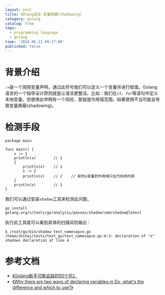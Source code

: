 ```yaml
---
layout: post
title: GOlang语言-变量隐藏(shadowing)
category: golang
catalog: true
tags:
  - programming language
  - golang
time: '2024.06.11 09:37:00'
published: false
---
```


# 背景介绍
`:=`是一个简短变量声明，通过此符号我们可以定义一个变量并进行赋值。Golang语言的一个指导设计原则就是让语法更整洁。比如：我们在`if`、`for`等语句中定义本地变量。但使用此申明有一个风险，那就是作用域范围。如果使用不当可能会导致变量屏蔽(shadowing)。

# 检测手段
```golang
package main

func main() {
    x := 1
    println(x)        // 1
    {
        println(x)    // 1
        x := 2
        println(x)    // 2    // 新的x变量的作用域只在代码块内部
    }
    println(x)        // 1
}
```
我们可以通过安装`shadow`工具来检测此问题。
```shell
go install golang.org/x/tools/go/analysis/passes/shadow/cmd/shadow@latest
```
执行此工具就可以看到具体的扫描风险输出：
```
$ /root/go/bin/shadow test_namesapce.go
/home/shihai/tests/test_go/test_namesapce.go:8:3: declaration of "x" shadows declaration at line 4
```

# 参考文档
- [《Golang新手可能会踩的50个坑》](https://www.topgoer.com/%E8%B5%84%E6%96%99%E4%B8%8B%E8%BD%BD/Golang%E6%96%B0%E6%89%8B%E5%8F%AF%E8%83%BD%E4%BC%9A%E8%B8%A9%E7%9A%8450%E4%B8%AA%E5%9D%91.html)
- [《Why there are two ways of declaring variables in Go, what's the difference and which to use?》](https://stackoverflow.com/questions/27919359/why-there-are-two-ways-of-declaring-variables-in-go-whats-the-difference-and-w)
